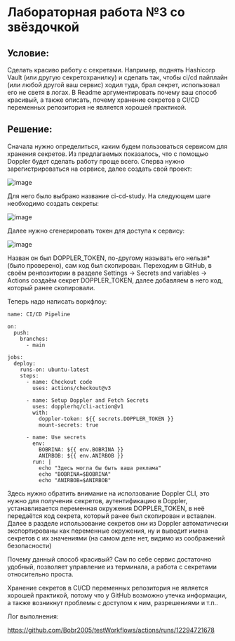# Лабораторная работа №3 со звёздочкой

## Условие:
Сделать красиво работу с секретами. Например, поднять Hashicorp Vault (или другую секретохранилку) и сделать так, чтобы ci/cd пайплайн (или любой другой ваш сервис) ходил туда, брал секрет, использовал его не светя в логах. В Readme аргументировать почему ваш способ красивый, а также описать, почему хранение секретов в CI/CD переменных репозитория не является хорошей практикой.

## Решение:

Сначала нужно определиться, каким будем пользоваться сервисом для хранения секретов. Из предлагаемых показалось, что с помощью Doppler будет сделать работу проще всего. Сперва нужно зарегистрироваться на сервисе, далее создать свой проект:

![image](https://github.com/user-attachments/assets/5dd81e17-a1b2-4eb6-b841-249c348ad56b)

Для него было выбрано название ci-cd-study. На следующем шаге необходимо создать секреты: 

![image](https://github.com/user-attachments/assets/81453c88-0a9c-4c8a-840e-64744702291f)

Далее нужно сгенерировать токен для доступа к сервису:

![image](https://github.com/user-attachments/assets/6da83dad-8c78-4a22-816b-7f091e9e6a44)

Назван он был DOPPLER_TOKEN, по-другому называть его нельзя* (было проверено), сам код был скопирован. Переходим в GitHub, в своём ренпозитории в разделе Settings -> Secrets and variables -> Actions создаём секрет DOPPLER_TOKEN, далее добавляем в него код, который ранее скопировали. 

Теперь надо написать воркфлоу:
```
name: CI/CD Pipeline

on:
  push:
    branches:
      - main

jobs:
  deploy:
    runs-on: ubuntu-latest
    steps:
      - name: Checkout code
        uses: actions/checkout@v3

      - name: Setup Doppler and Fetch Secrets
        uses: dopplerhq/cli-action@v1
        with:
          doppler-token: ${{ secrets.DOPPLER_TOKEN }}
          mount-secrets: true 

      - name: Use secrets
        env:
          BOBRINA: ${{ env.BOBRINA }}
          ANIRBOB: ${{ env.ANIRBOB }}
        run: |
          echo "Здесь могла бы быть ваша реклама"
          echo "BOBRINA=$BOBRINA"
          echo "ANIRBOB=$ANIRBOB"
```

Здесь нужно обратить внимание на исползование Doppler CLI, это нужно для получения секретов, аутентификацию в Doppler, устанавливается переменная окружения DOPPLER_TOKEN, в неё передаётся код секрета, который ранее был скопирован и вставлен. Далее в разделе использование секретов они из Doppler автоматически экспортированы как переменные окружения, ну и выводит имена секретов с их значениями (на самом деле нет, видимо из соображений безопасности)

Почему данный способ красивый? Сам по себе сервис достаточно удобный, позволяет управление из терминала, а работа с секретами относительно проста. 

Хранение секретов в CI/CD переменных репозитория не является хорошей практикой, потому что у GitHub возможно утечка информации, а также возникнут проблемы с доступом к ним, разрешениями и т.п..

Лог выполнения:

https://github.com/Bobr2005/testWorkflows/actions/runs/12294721678
